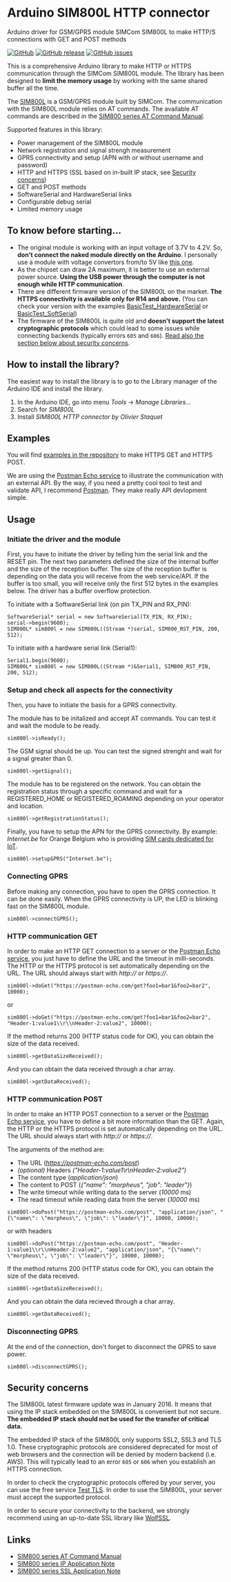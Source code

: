 # Arduino SIM800L HTTP connector
Arduino driver for GSM/GPRS module SIMCom SIM800L to make HTTP/S connections with GET and POST methods

[![GitHub](https://img.shields.io/github/license/mashape/apistatus.svg)](https://github.com/ostaquet/Arduino-SIM800L-driver/blob/master/LICENSE)
[![GitHub release](https://img.shields.io/github/release/ostaquet/Arduino-SIM800L-driver.svg)](#releases)
[![GitHub issues](https://img.shields.io/github/issues/ostaquet/Arduino-SIM800L-driver.svg)](https://github.com/ostaquet/Arduino-SIM800L-driver/issues)

This is a comprehensive Arduino library to make HTTP or HTTPS communication through the SIMCom SIM800L module. The library has been designed to **limit the memory usage** by working with the same shared buffer all the time.

The [SIM800L](https://simcom.ee/modules/gsm-gprs/sim800/) is a GSM/GPRS module built by SIMCom. The communication with the SIM800L module relies on AT commands. The available AT commands are described in the [SIM800 series AT Command Manual](extras/SIM800%20Series_AT%20Command%20Manual_V1.09.pdf).

Supported features in this library:
 * Power management of the SIM800L module
 * Network registration and signal strengh measurement
 * GPRS connectivity and setup (APN with or without username and password)
 * HTTP and HTTPS (SSL based on in-built IP stack, see [Security concerns](https://github.com/ostaquet/Arduino-SIM800L-driver#security-concerns))
 * GET and POST methods
 * SoftwareSerial and HardwareSerial links
 * Configurable debug serial
 * Limited memory usage

## To know before starting...
 * The original module is working with an input voltage of 3.7V to 4.2V. So, __don't connect the naked module directly on the Arduino__. I personally use a module with voltage convertors from/to 5V like [this one](https://www.amazon.fr/dp/B073TF2QKL).
 * As the chipset can draw 2A maximum, it is better to use an external power source. __Using the USB power through the computer is not enough while HTTP communication__.
 * There are different firmware version of the SIM800L on the market. **The HTTPS connectivity is available only for R14 and above.** (You can check your version with the examples [BasicTest_HardwareSerial](https://github.com/ostaquet/Arduino-SIM800L-driver/blob/master/examples/BasicTest_HardwareSerial/BasicTest_HardwareSerial.ino) or [BasicTest_SoftSerial](https://github.com/ostaquet/Arduino-SIM800L-driver/blob/master/examples/BasicTest_SoftSerial/BasicTest_SoftSerial.ino))
 * The firmware of the SIM800L is quite old and **doesn't support the latest cryptographic protocols** which could lead to some issues while connecting backends (typically errors `605` and `606`). [Read also the section below about security concerns](https://github.com/ostaquet/Arduino-SIM800L-driver#security-concerns).

## How to install the library?
The easiest way to install the library is to go to the Library manager of the Arduino IDE and install the library.
 1. In the Arduino IDE, go into menu _Tools_ -> _Manage Libraries..._
 2. Search for _SIM800L_
 3. Install _SIM800L HTTP connector by Olivier Staquet_

## Examples
You will find [examples in the repository](https://github.com/ostaquet/Arduino-SIM800L-driver/tree/master/examples) to make HTTPS GET and HTTPS POST.

We are using the [Postman Echo service](https://docs.postman-echo.com) to illustrate the communication with an external API. By the way, if you need a pretty cool tool to test and validate API, I recommend [Postman](https://www.getpostman.com). They make really API devlopment simple.

## Usage

### Initiate the driver and the module
First, you have to initiate the driver by telling him the serial link and the RESET pin. The next two parameters defined the size of the internal buffer and the size of the reception buffer.
The size of the reception buffer is depending on the data you will receive from the web service/API. If the buffer is too small, you will receive only the first 512 bytes in the examples below. The driver has a buffer overflow protection.

To initiate with a SoftwareSerial link (on pin TX_PIN and RX_PIN):
```
SoftwareSerial* serial = new SoftwareSerial(TX_PIN, RX_PIN);
serial->begin(9600);
SIM800L* sim800l = new SIM800L((Stream *)serial, SIM800_RST_PIN, 200, 512);
```

To initiate with a hardware serial link (Serial1):
```
Serial1.begin(9600);
SIM800L* sim800l = new SIM800L((Stream *)&Serial1, SIM800_RST_PIN, 200, 512);
```

### Setup and check all aspects for the connectivity
Then, you have to initiate the basis for a GPRS connectivity.

The module has to be initalized and accept AT commands. You can test it and wait the module to be ready.
```
sim800l->isReady();
```
The GSM signal should be up. You can test the signed strenght and wait for a signal greater than 0.
```
sim800l->getSignal();
```

The module has to be registered on the network. You can obtain the registration status through a specific command and wait for a REGISTERED_HOME or REGISTERED_ROAMING depending on your operator and location.
```
sim800l->getRegistrationStatus();
```

Finally, you have to setup the APN for the GPRS connectivity. By example: *Internet.be* for Orange Belgium who is providing [SIM cards dedicated for IoT](https://orange-iotshop.allthingstalk.com).
```
sim800l->setupGPRS("Internet.be");
```

### Connecting GPRS
Before making any connection, you have to open the GPRS connection. It can be done easily. When the GPRS connectivity is UP, the LED is blinking fast on the SIM800L module.
```
sim800l->connectGPRS();
```

### HTTP communication GET
In order to make an HTTP GET connection to a server or the [Postman Echo service](https://docs.postman-echo.com), you just have to define the URL and the timeout in milli-seconds. The HTTP or the HTTPS protocol is set automatically depending on the URL. The URL should always start with *http://* or *https://*.
```
sim800l->doGet("https://postman-echo.com/get?foo1=bar1&foo2=bar2", 10000);
```
or
```
sim800l->doGet("https://postman-echo.com/get?foo1=bar1&foo2=bar2", "Header-1:value1\\r\\nHeader-2:value2", 10000);
```
If the method returns 200 (HTTP status code for OK), you can obtain the size of the data received.
```
sim800l->getDataSizeReceived();
```
And you can obtain the data received through a char array.
```
sim800l->getDataReceived();
```

### HTTP communication POST
In order to make an HTTP POST connection to a server or the [Postman Echo service](https://docs.postman-echo.com), you have to define a bit more information than the GET. Again, the HTTP or the HTTPS protocol is set automatically depending on the URL. The URL should always start with *http://* or *https://*.

The arguments of the method are:
 * The URL (*https://postman-echo.com/post*)
 * *(optional)* Headers *("Header-1:value1\\r\\nHeader-2:value2")*
 * The content type (*application/json*)
 * The content to POST (*{"name": "morpheus", "job": "leader"}*)
 * The write timeout while writing data to the server (*10000* ms)
 * The read timeout while reading data from the server (*10000* ms)
```
sim800l->doPost("https://postman-echo.com/post", "application/json", "{\"name\": \"morpheus\", \"job\": \"leader\"}", 10000, 10000);
```
or with headers
```
sim800l->doPost("https://postman-echo.com/post", "Header-1:value1\\r\\nHeader-2:value2", "application/json", "{\"name\": \"morpheus\", \"job\": \"leader\"}", 10000, 10000);
```
If the method returns 200 (HTTP status code for OK), you can obtain the size of the data received.
```
sim800l->getDataSizeReceived();
```
And you can obtain the data recieved through a char array. 
```
sim800l->getDataReceived();
```
### Disconnecting GPRS
At the end of the connection, don't forget to disconnect the GPRS to save power.
```
sim800l->disconnectGPRS();
```

## Security concerns

The SIM800L latest firmware update was in January 2016. It means that using the IP stack embedded on the SIM800L is convenient but not secure. **The embedded IP stack should not be used for the transfer of critical data.**

The embedded IP stack of the SIM800L only supports SSL2, SSL3 and TLS 1.0. These cryptographic protocols are considered deprecated for most of web browsers and the connection will be denied by modern backend (i.e. AWS). This will typically lead to an error `605` or `606` when you establish an HTTPS connection.

In order to check the cryptographic protocols offered by your server, you can use the free service [Test TLS](https://testtls.com). In order to use the SIM800L, your server must accept the supported protocol.

In order to secure your connectivity to the backend, we strongly recommend using an up-to-date SSL library like [WolfSSL](https://www.wolfssl.com).

## Links

 * [SIM800 series AT Command Manual](extras/SIM800%20Series_AT%20Command%20Manual_V1.09.pdf)
 * [SIM800 series IP Application Note](extras/SIM800%20Series_IP_Application%20Note_V1.02.pdf)
 * [SIM800 series SSL Application Note](extras/SIM800%20Series_SSL_Application%20Note_V1.00.pdf)
